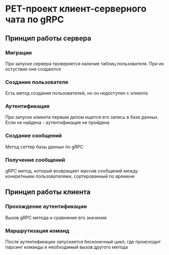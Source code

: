 # PET-проект клиент-серверного чата по gRPC

## Принцип работы сервера
### Миграции
При запуске сервера проверяется наличие таблиц пользователя. При их остуствии они создаются
### Создание пользователя
Есть метод создания пользователей, но он недоступен с клиента
### Аутентификация
При запуске клиента первым делом ищется его запись в базе данных. Если не найдена - аутентификация не пройдена
### Создание сообщений
Метод сеттер базы данных по gRPC
### Получение сообщений
gRPC метод, который возвращает массив сообщений между конкретными пользователями, сортированный по времени

## Принцип работы клиента
### Прохождение аутентификации
Вызов gRPC метода и сравнение его значения
### Маршрутизация команд
После аутентификации запускается бесконечный цикл, где происходит парсинг команды и необходимый вызов другого метода